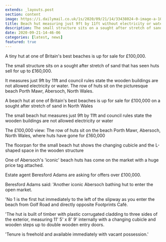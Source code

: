 ```yaml
---
extends: _layouts.post
section: content
image: https://i.dailymail.co.uk/1s/2020/09/21/14/33438024-0-image-a-10_1600695693903.jpg 
title: Beach hut measuring just 9ft by 11ft without electricity or water goes up for sale for £100,000 
description: The small structure sits on a sought after stretch of sand in North Wales that has seen huts sell for £160,000. Estate agent Beresford Adams describes the hut as iconic 
date: 2020-09-21-14-46-06 
categories: [latest, news] 
featured: true 
--- 
```

A tiny hut at one of Britain's best beaches is up for sale for £100,000.

The small structure sits on a sought after stretch of sand that has seen huts sell for up to £160,000.

It measures just 9ft by 11ft and council rules state the wooden buildings are not allowed electricity or water. The row of huts sit on the picturesque beach Porth Mawr, Abersoch, North Wales. 

A beach hut at one of Britain's best beaches is up for sale for £100,000 on a sought after stretch of sand in North Wales

The small beach hut measures just 9ft by 11ft and council rules state the wooden buildings are not allowed electricity or water

The £100,000 view: The row of huts sit on the beach Porth Mawr, Abersoch, North Wales, where huts have gone for £160,000

The floorpan for the small beach hut shows the changing cubicle and the L-shaped space in the wooden structure

One of Abersoch's 'iconic' beach huts has come on the market with a huge price tag attached.

Estate agent Beresford Adams are asking for offers over £100,000.

Beresford Adams said: 'Another iconic Abersoch bathing hut to enter the open market.

'No 1 is the first hut immediately to the left of the slipway as you enter the beach from Golf Road and directly opposite Footprints Café.

'The hut is built of timber with plastic corrugated cladding to three sides of the exterior, measuring 11' 5' x 8' 9' internally with a changing cubicle and wooden steps up to double wooden entry doors.

'Tenure is freehold and available immediately with vacant possession.'

